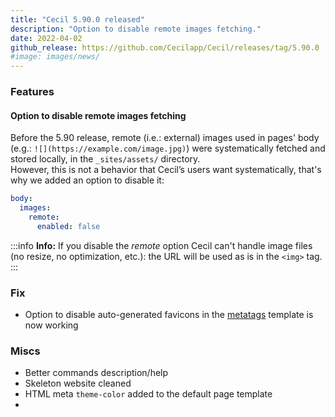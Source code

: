 ```yaml
---
title: "Cecil 5.90.0 released"
description: "Option to disable remote images fetching."
date: 2022-04-02
github_release: https://github.com/Cecilapp/Cecil/releases/tag/5.90.0
#image: images/news/
---
```

### Features

#### Option to disable remote images fetching

Before the 5.90 release, remote (i.e.: external) images used in pages' body (e.g.: `![](https://example.com/image.jpg)`) were systematically fetched and stored locally, in the `_sites/assets/` directory.  
However, this is not a behavior that Cecil’s users want systematically, that's why we added an option to disable it:

```yaml
body:
  images:
    remote:
      enabled: false
```

:::info
**Info:** If you disable the _remote_ option Cecil can't handle image files (no resize, no optimization, etc.): the URL will be used as is in the `<img>` tag.
:::

### Fix

- Option to disable auto-generated favicons in the [metatags](/documentation/configuration/#metatags-configuration) template is now working

### Miscs

- Better commands description/help
- Skeleton website cleaned
- HTML meta `theme-color` added to the default page template
- 
